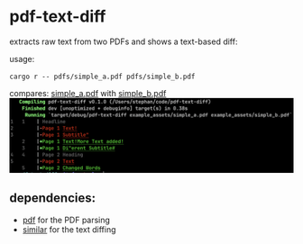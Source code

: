 # pdf-text-diff

extracts raw text from two PDFs and shows a text-based diff:

usage:

```
cargo r -- pdfs/simple_a.pdf pdfs/simple_b.pdf
```
compares: [simple_a.pdf](pdfs/simple_a.pdf) with [simple_b.pdf](pdfs/simple_b.pdf)
![example](assets/example.png)

## dependencies:

* [pdf](https://crates.io/crates/pdf) for the PDF parsing
* [similar](https://crates.io/crates/similar) for the text diffing